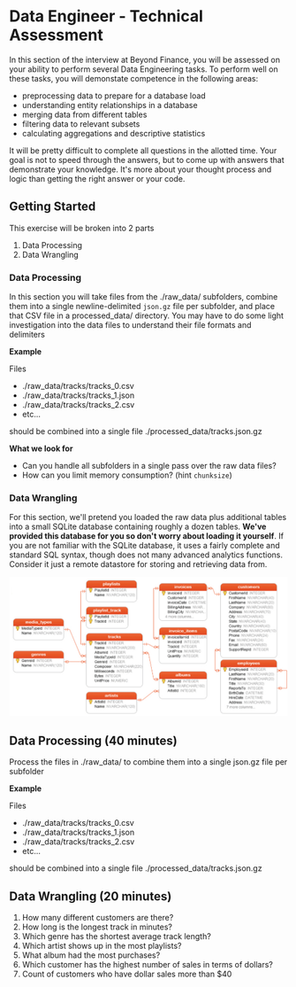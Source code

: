 # Data Engineer - Technical Assessment

In this section of the interview at Beyond Finance, you will be assessed on your ability to perform several Data Engineering tasks. To perform well on these tasks, you will demonstate competence in the following areas:

* preprocessing data to prepare for a database load
* understanding entity relationships in a database
* merging data from different tables
* filtering data to relevant subsets
* calculating aggregations and descriptive statistics

It will be pretty difficult to complete all questions in the allotted time. Your goal is not to speed through the answers, but to come up with answers that demonstrate your knowledge. It's more about your thought process and logic than getting the right answer or your code.


## Getting Started

This exercise will be broken into 2 parts
1. Data Processing
2. Data Wrangling

### Data Processing
In this section you will take files from the ./raw_data/ subfolders, combine them into a single newline-delimited `json.gz` file per subfolder, and place that CSV file in a processed_data/ directory. You may have to do some light investigation into the data files to understand their file formats and delimiters

**Example**

Files
- ./raw_data/tracks/tracks_0.csv
- ./raw_data/tracks/tracks_1.json
- ./raw_data/tracks/tracks_2.csv
- etc... 

should be combined into a single file ./processed_data/tracks.json.gz

**What we look for**

- Can you handle all subfolders in a single pass over the raw data files?
- How can you limit memory consumption? (hint `chunksize`)

### Data Wrangling
For this section, we'll pretend you loaded the raw data plus additional tables into a small SQLite database containing roughly a dozen tables. **We've provided this database for you so don't worry about loading it yourself**. If you are not familiar with the SQLite database, it uses a fairly complete and standard SQL syntax, though does not many advanced analytics functions. Consider it just a remote datastore for storing and retrieving data from. 

![](db-diagram.png)

## Data Processing (40 minutes)
Process the files in ./raw_data/ to combine them into a single json.gz file per subfolder

**Example**

Files
- ./raw_data/tracks/tracks_0.csv
- ./raw_data/tracks/tracks_1.json
- ./raw_data/tracks/tracks_2.csv
- etc... 

should be combined into a single file ./processed_data/tracks.json.gz

## Data Wrangling (20 minutes)

1. How many different customers are there?
2. How long is the longest track in minutes?
3. Which genre has the shortest average track length?
4. Which artist shows up in the most playlists?
5. What album had the most purchases?
6. Which customer has the highest number of sales in terms of dollars?
7. Count of customers who have dollar sales more than $40
